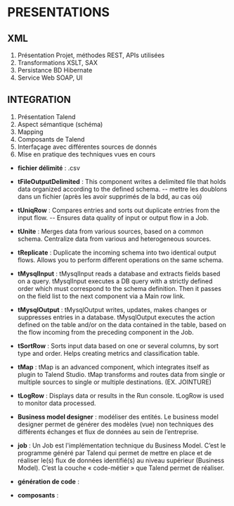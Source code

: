 # PRESENTATIONS

## XML

1. Présentation Projet, méthodes REST, APIs utilisées
2. Transformations XSLT, SAX
3. Persistance BD Hibernate
4. Service Web SOAP, UI

## INTEGRATION

1. Présentation Talend
2. Aspect sémantique (schéma)
3. Mapping
4. Composants de Talend
5. Interfaçage avec différentes sources de donnés
6. Mise en pratique des techniques vues en cours

* **fichier délimité** : .csv

* **tFileOutputDelimited** : This component writes a delimited file that holds data organized according to the defined schema. -- mettre les doublons dans un fichier (après les avoir supprimés de la bdd, au cas où)

* **tUniqRow** : Compares entries and sorts out duplicate entries from the input flow. -- Ensures data quality of input or output flow in a Job.

* **tUnite** : Merges data from various sources, based on a common schema. Centralize data from various and heterogeneous sources.

* **tReplicate** : Duplicate the incoming schema into two identical output flows. Allows you to perform different operations on the same schema.

* **tMysqlInput** : tMysqlInput reads a database and extracts fields based on a query. tMysqlInput executes a DB query with a strictly defined order which must correspond to the schema definition. Then it passes on the field list to the next component via a Main row link.

* **tMysqlOutput** : tMysqlOutput writes, updates, makes changes or suppresses entries in a database. tMysqlOutput executes the action defined on the table and/or on the data contained in the table, based on the flow incoming from the preceding component in the Job.

* **tSortRow** : Sorts input data based on one or several columns, by sort type and order. Helps creating metrics and classification table.

* **tMap** : tMap is an advanced component, which integrates itself as plugin to Talend Studio. tMap transforms and routes data from single or multiple sources to single or multiple destinations. (EX. JOINTURE)

* **tLogRow** : Displays data or results in the Run console. tLogRow is used to monitor data processed.

* **Business model designer** : modéliser des entités. Le business model designer permet de générer des modèles (vue) non techniques des différents échanges et flux de données au sein de l’entreprise.

* **job** : Un Job est l'implémentation technique du Business Model. C’est le programme généré par Talend qui permet de mettre en place et de réaliser le(s) flux de données identifié(s) au niveau supérieur (Business Model). C’est la couche « code-métier » que Talend permet de réaliser.

* **génération de code** :

* **composants** :
